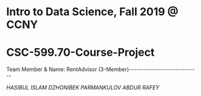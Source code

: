 # Intro to Data Science, Fall 2019 @ CCNY
# CSC-599.70-Course-Project 

Team Member & Name: RentAdvisor (3-Member)
​-----------------------------

*HASIBUL ISLAM*
*DZHONIBEK PARMANKULOV*
*ABDUR RAFEY*


